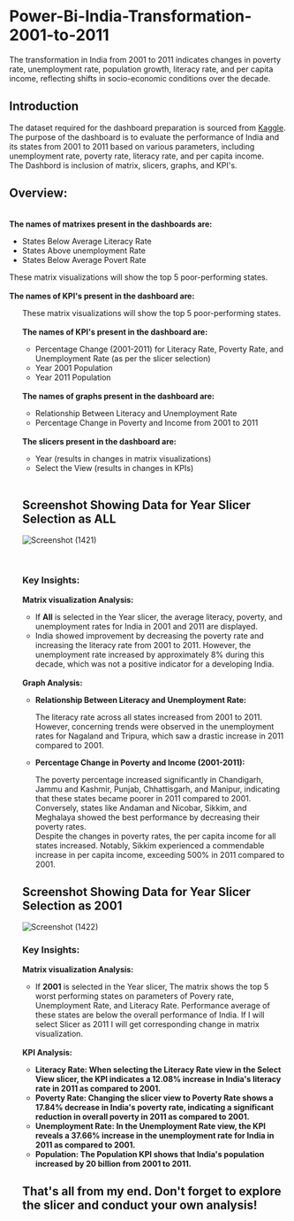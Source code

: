 # Power-Bi-India-Transformation-2001-to-2011
The transformation in India from 2001 to 2011 indicates changes in poverty rate, unemployment rate, population growth, literacy rate, and per capita income, reflecting shifts in socio-economic conditions over the decade.
<h2>Introduction</h2>
The dataset required for the dashboard preparation is sourced from <a href= 'https://www.kaggle.com/datasets/gokulrajkmv/indian-statewise-data-from-rbi'>Kaggle</a>. The purpose of the dashboard is to evaluate the performance of India and its states from 2001 to 2011 based on various parameters, including unemployment rate, poverty rate, literacy rate, and per capita income.
</br>
The Dashbord is inclusion of matrix, slicers, graphs, and KPI's.
<h2>Overview:</h2>
</br>
<b>The names of matrixes present in the dashboards are:</b>
</br>
<ul>
  <li>States Below Average Literacy Rate</li>
  <li>States Above unemployment Rate</li>
  <li>States Below Average Povert Rate</li>
</ul>
These matrix visualizations will show the top 5 poor-performing states.
</br>
</br>
<b>The names of KPI's present in the dashboard are:</b>
</br>
<ul>
These matrix visualizations will show the top 5 poor-performing states.
</br>
</br>
<b>The names of KPI's present in the dashboard are:</b>
</br>
<ul>
  <li>Percentage Change (2001-2011) for Literacy Rate, Poverty Rate, and Unemployment Rate (as per the slicer selection)</li>
  <li>Year 2001 Population</li>
  <li>Year 2011 Population</li>
</ul>
</br>
<b>The names of graphs present in the dashboard are:</b>
</br>
<ul>
  <li>Relationship Between Literacy and Unemployment Rate</li>
  <li>Percentage Change in Poverty and Income from 2001 to 2011</li>
</ul>
</br>
<b>The slicers present in the dashboard are:</b>
<ul>
  <li>Year (results in changes in matrix visualizations)</li>
  <li>Select the View (results in changes in KPIs)</li>
</ul>
</br>
<h2>Screenshot Showing Data for Year Slicer Selection as ALL</h2>

![Screenshot (1421)](https://github.com/Priy-Sharma/Power-Bi-Dashboard-/assets/161149109/a7083852-7d9b-4cca-8ef7-6c61b1708e8b)

</br>
<h3>Key Insights:</h3>
<b> Matrix visualization Analysis: </b>
</br>
<ul>
<li>If <b>All</b> is selected in the Year slicer, the average literacy, poverty, and unemployment rates for India in 2001 and 2011 are displayed.</li>
<li>India showed improvement by decreasing the poverty rate and increasing the literacy rate from 2001 to 2011. However, the unemployment rate increased by approximately 8% during this decade, which was not a positive indicator for a developing India.</li>
  
</ul>
</br>
<b>Graph Analysis:</b>
</br>
<ul>
  <li><b>Relationship Between Literacy and Unemployment Rate:</b></li>
  <p>The literacy rate across all states increased from 2001 to 2011. However, concerning trends were observed in the unemployment rates for Nagaland and Tripura, which saw a drastic increase in 2011 compared to 2001.</p>
  <li><b>Percentage Change in Poverty and Income (2001-2011):</b></li>
  <p>The poverty percentage increased significantly in Chandigarh, Jammu and Kashmir, Punjab, Chhattisgarh, and Manipur, indicating that these states became poorer in 2011 compared to 2001. Conversely, states like Andaman and Nicobar, Sikkim, and Meghalaya showed the best performance by decreasing their poverty rates.
</br>
Despite the changes in poverty rates, the per capita income for all states increased. Notably, Sikkim experienced a commendable increase in per capita income, exceeding 500% in 2011 compared to 2001.
</p>
</ul>

<h2>Screenshot Showing Data for Year Slicer Selection as 2001</h2>

![Screenshot (1422)](https://github.com/Priy-Sharma/Power-Bi-Dashboard-/assets/161149109/aa631923-1c3a-4fad-8eeb-851a3413060e)
</br>
<h3>Key Insights:</h3>
<b> Matrix visualization Analysis: </b>
</br>
<ul>
  <li>If <b>2001</b> is selected in the Year slicer, The matrix shows the top 5 worst performing states on parameters of Povery rate, Unemployment Rate, and Literacy Rate. Performance average of these states are below the overall performance of India. If I will select Slicer as 2011 I will get corresponding change in matrix visualization.  </li>
</ul>
</br>
<b> KPI Analysis: </b>
</br>
<ul>
 <li><b>Literacy Rate:<b> When selecting the Literacy Rate view in the Select View slicer, the KPI indicates a 12.08% increase in India's literacy rate in 2011 as compared to 2001.</li>
 <li><b>Poverty Rate:<b> Changing the slicer view to Poverty Rate shows a 17.84% decrease in India's poverty rate, indicating a significant reduction in overall poverty in 2011 as compared to 2001.</li>
 <li><b>Unemployment Rate:<b> In the Unemployment Rate view, the KPI reveals a 37.66% increase in the unemployment rate for India in 2011 as compared to 2001.</li>
 <li><b>Population:<b> The Population KPI shows that India's population increased by 20 billion from 2001 to 2011.</li>
</ul>

<h2>That's all from my end. Don't forget to explore the slicer and conduct your own analysis!</h2>
